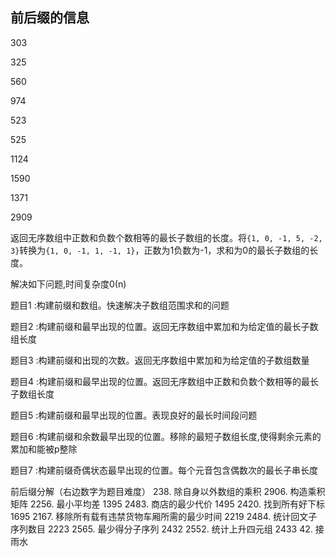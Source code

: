 ## 前后缀的信息

303

325

560

974

523

525

1124

1590

1371

2909

返回无序数组中正数和负数个数相等的最长子数组的长度。将`{1, 0, -1, 5, -2, 3}`转换为`{1, 0, -1, 1, -1, 1}`，正数为1负数为-1，求和为0的最长子数组的长度。

解决如下问题,时间复杂度0(n)

题目1 :构建前缀和数组。快速解决子数组范围求和的问题

题目2 :构建前缀和最早出现的位置。返回无序数组中累加和为给定值的最长子数组长度

题目3 :构建前缀和出现的次数。返回无序数组中累加和为给定值的子数组数量

题目4 :构建前缀和最早出现的位置。返回无序数组中正数和负数个数相等的最长子数组长度

题目5 :构建前缀和最早出现的位置。表现良好的最长时间段问题

题目6 :构建前缀和余数最早出现的位置。移除的最短子数组长度,使得剩余元素的累加和能被p整除

题目7 :构建前缀奇偶状态最早出现的位置。每个元音包含偶数次的最长子串长度

前后缀分解（右边数字为题目难度）
238. 除自身以外数组的乘积
2906. 构造乘积矩阵
2256. 最小平均差 1395
2483. 商店的最少代价 1495
2420. 找到所有好下标 1695
2167. 移除所有载有违禁货物车厢所需的最少时间 2219
2484. 统计回文子序列数目 2223
2565. 最少得分子序列 2432
2552. 统计上升四元组 2433
42. 接雨水
